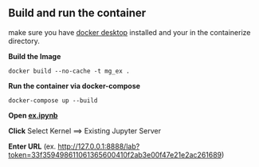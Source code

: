 ## Build and run the container

make sure you have [docker desktop](https://www.docker.com/products/docker-desktop/?utm_source=google&utm_medium=cpc&utm_campaign=BRAND_SEARCH_BRAND_AMER_NORAM&utm_term=docker%20desktop&gad_source=1&gclid=CjwKCAjwuJ2xBhA3EiwAMVjkVOov_qNJJcx8KE2qiNKkNtz_Rss7Ou0CA0w4vK2XSG47LLJcZndxehoCdUQQAvD_BwE) installed and your in the containerize directory.

**Build the Image**

`docker build --no-cache -t mg_ex .`

**Run the container via docker-compose**

`docker-compose up --build`

**Open [ex.ipynb](./ex.ipynb)**

**Click** Select Kernel ==> Existing Jupyter Server

**Enter URL** (ex. http://127.0.0.1:8888/lab?token=33f359498611061365600410f2ab3e00f47e21e2ac261689)


